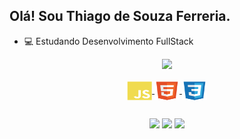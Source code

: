   ## Olá! Sou Thiago de Souza Ferreria.
- 💻 Estudando Desenvolvimento FullStack
 
<div align="center">
  <a href="https://github.com/soufer32">
  <img height="180em" src="https://github-readme-stats.vercel.app/api?username=soufer32&show_icons=true&theme=dracula&include_all_commits=true&count_private=true"/>  
</div>
<div style="display: inline_block" align="center"><br>
  <img align="center" alt="Soufer-Js" height="30" width="40" src="https://raw.githubusercontent.com/devicons/devicon/master/icons/javascript/javascript-plain.svg">   
  <img align="center" alt="Rafa-HTML" height="30" width="40" src="https://raw.githubusercontent.com/devicons/devicon/master/icons/html5/html5-original.svg">
  <img align="center" alt="Rafa-CSS" height="30" width="40" src="https://raw.githubusercontent.com/devicons/devicon/master/icons/css3/css3-original.svg">
</div>
  
  ##
<div align="center"> 
  <a href="https://instagram.com/thiagosoufer32" target="_blank"><img src="https://img.shields.io/badge/-Instagram-%23E4405F?style=for-the-badge&logo=instagram&logoColor=white" target="_blank"></a>
   <a href = "mailto:thiagosoufer32@gmail.com"><img src="https://img.shields.io/badge/-Gmail-%23333?style=for-the-badge&logo=gmail&logoColor=white" target="_blank"></a>
  <a href="https://www.linkedin.com/in/thiago-soufer-99aa751a3/" target="_blank"><img src="https://img.shields.io/badge/-LinkedIn-%230077B5?style=for-the-badge&logo=linkedin&logoColor=white" target="_blank"></a> 
</div>
